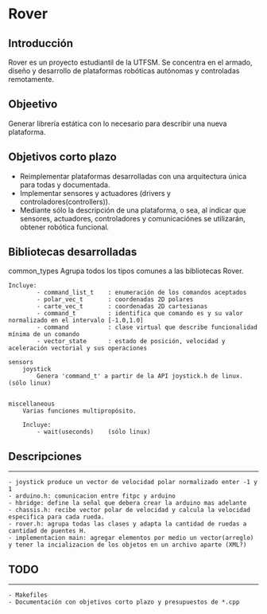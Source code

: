 Rover
======

Introducción
-------------

Rover es un proyecto estudiantil de la UTFSM. Se concentra en el armado, diseño y desarrollo de plataformas robóticas
autónomas y controladas remotamente.

Objeetivo
----------

Generar librería estática con lo necesario para describir una nueva plataforma.


Objetivos corto plazo
----------------------

- Reimplementar plataformas desarrolladas con una arquitectura única para todas y documentada.
- Implementar sensores y actuadores (drivers y controladores(controllers)).
- Mediante sólo la descripción de una plataforma, o sea, al indicar que sensores, actuadores, controladores y
comunicaciónes se utilizarán, obtener robótica funcional.


Bibliotecas desarrolladas
--------------------------

common_types
	Agrupa todos los tipos comunes a las bibliotecas Rover.

	Incluye:
			- command_list_t	: enumeración de los comandos aceptados
			- polar_vec_t		: coordenadas 2D polares
			- carte_vec_t		: coordenadas 2D cartesianas
			- command_t 		: identifica que comando es y su valor normalizado en el intervalo [-1.0,1.0]
			- command 			: clase virtual que describe funcionalidad mínima de un comando
			- vector_state		: estado de posición, velocidad y aceleración vectorial y sus operaciones

	sensors
		joystick
			Genera 'command_t' a partir de la API joystick.h de linux.	(sólo linux)


	miscellaneous
		Varias funciones multipropósito.

		Incluye:
			- wait(useconds)	(sólo linux)



Descripciones
---------------------
---------------------

	- joystick produce un vector de velocidad polar normalizado enter -1 y 1
	- arduino.h: comunicacion entre fitpc y arduino
	- hbridge: define la señal que debera crear la arduino mas adelante
	- chassis.h: recibe vector polar de velocidad y calcula la velocidad especifica para cada rueda.
	- rover.h: agrupa todas las clases y adapta la cantidad de ruedas a cantidad de puentes H.
	- implementacion main: agregar elementos por medio un vector(arreglo) y tener la incializacion de los objetos en un archivo aparte (XML?) 


TODO
-----
-----

	- Makefiles
	- Documentación con objetivos corto plazo y presupuestos de *.cpp
